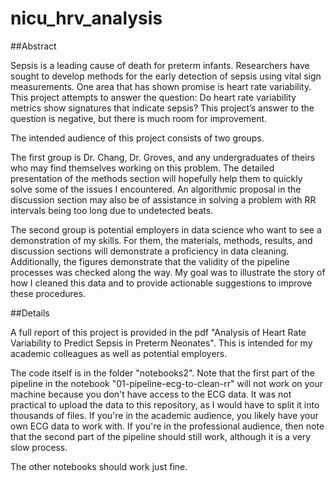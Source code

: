 # nicu_hrv_analysis
##Abstract

Sepsis is a leading cause of death for preterm infants. Researchers have sought to develop methods for the early detection of sepsis using vital sign measurements. One area that has shown promise is heart rate variability. This project attempts to answer the question: Do heart rate variability metrics show signatures that indicate sepsis? This project’s answer to the question is negative, but there is much room for improvement.

The intended audience of this project consists of two groups.

The first group is Dr. Chang, Dr. Groves, and any undergraduates of theirs who may find themselves working on this problem. The detailed presentation of the methods section will hopefully help them to quickly solve some of the issues I encountered. An algorithmic proposal in the discussion section may also be of assistance in solving a problem with RR intervals being too long due to undetected beats.

The second group is potential employers in data science who want to see a demonstration of my skills. For them, the materials, methods, results, and discussion sections will demonstrate a proficiency in data cleaning. Additionally, the figures demonstrate that the validity of the pipeline processes was checked along the way. My goal was to illustrate the story of how I cleaned this data and to provide actionable suggestions to improve these procedures.

##Details

A full report of this project is provided in the pdf "Analysis of Heart Rate Variability to Predict Sepsis in Preterm Neonates". This is intended for my academic colleagues as well as potential employers.

The code itself is in the folder "notebooks2". Note that the first part of the pipeline in the notebook "01-pipeline-ecg-to-clean-rr" will not work on your machine because you don't have access to the ECG data. It was not practical to upload the data to this repository, as I would have to split it into thousands of files. If you're in the academic audience, you likely have your own ECG data to work with. If you're in the professional audience, then note that the second part of the pipeline should still work, although it is a very slow process.

The other notebooks should work just fine.
